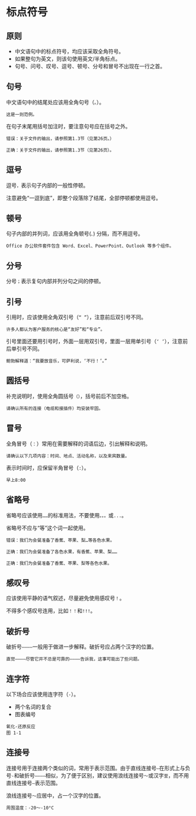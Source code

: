 # 标点符号

## 原则

- 中文语句中的标点符号，均应该采取全角符号。
- 如果整句为英文，则该句使用英文/半角标点。
- 句号、问号、叹号、逗号、顿号、分号和冒号不出现在一行之首。

## 句号

中文语句中的结尾处应该用全角句号（`。`）。

```
这是一则范例。
```

在句子末尾用括号加注时，要注意句号应在括号之外。

```
错误：关于文件的输出，请参照第1.3节（见第26页。）

正确：关于文件的输出，请参照第1.3节（见第26页）。
```

## 逗号

逗号`，`表示句子内部的一般性停顿。

注意避免“一逗到底”，即整个段落除了结尾，全部停顿都使用逗号。

## 顿号

句子内部的并列词，应该用全角顿号(`、`) 分隔，而不用逗号。

```
Office 办公软件套件包含 Word、Excel、PowerPoint、Outlook 等多个组件。
```

## 分号

分号`；`表示复句内部并列分句之间的停顿。

## 引号

引用时，应该使用全角双引号（`“ ”`），注意前后双引号不同。

```
许多人都认为客户服务的核心是“友好”和“专业”。
```

引号里面还要用引号时，外面一层用双引号，里面一层用单引号（`‘ ’`），注意前后单引号不同。

```
鲍勃解释道：“我要放音乐，可萨利说，‘不行！’。”
```

## 圆括号

补充说明时，使用全角圆括号`（）`，括号前后不加空格。

```
请确认所有的连接（电缆和接插件）均安装牢固。
```

## 冒号

全角冒号（`：`）常用在需要解释的词语后边，引出解释和说明。

```
请确认以下几项内容：时间、地点、活动名称，以及来宾数量。
```

表示时间时，应保留半角冒号（`:`）。

```
早上8:00
```

## 省略号

省略号应该使用`……`的标准用法，不要使用`。。。`或`...`。

省略号不应与“等”这个词一起使用。

```
错误：我们为会餐准备了香蕉、苹果、梨…等各色水果。

正确：我们为会餐准备了各色水果，有香蕉、苹果、梨……

正确：我们为会餐准备了香蕉、苹果、梨等各色水果。
```

## 感叹号

应该使用平静的语气叙述，尽量避免使用感叹号`！`。

不得多个感叹号连用，比如`！！`和`!!!`。

## 破折号

破折号`————`一般用于做进一步解释。破折号应占两个汉字的位置。

```
直觉————尽管它并不总是可靠的————告诉我，这事可能出了些问题。
```

## 连字符

以下场合应该使用连字符（`-`）。

- 两个名词的复合
- 图表编号

```
氧化-还原反应
图 1-1
```

## 连接号

连接号用于连接两个类似的词，常用于表示范围。由于直线连接号`—`在形式上与负号`-`和破折号`————`相似，为了便于区别，建议使用浪线连接号`～`或汉字`至`，而不用直线连接号`—`表示范围。

浪线连接号`～`应居中，占一个汉字的位置。

```
周围温度：-20～-10°C
```
